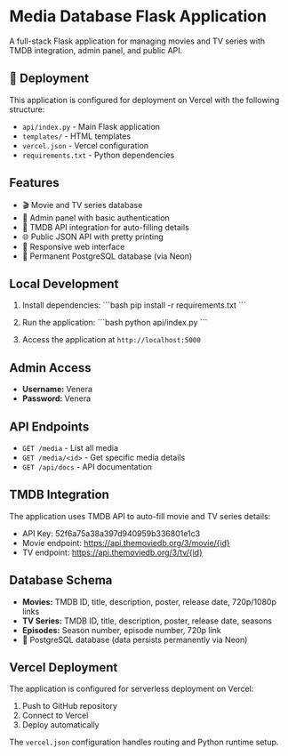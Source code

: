 # Media Database Flask Application

A full-stack Flask application for managing movies and TV series with TMDB integration, admin panel, and public API.

## 🚀 Deployment

This application is configured for deployment on Vercel with the following structure:

- `api/index.py` - Main Flask application
- `templates/` - HTML templates
- `vercel.json` - Vercel configuration
- `requirements.txt` - Python dependencies

## Features

- 🎬 Movie and TV series database
- 🔐 Admin panel with basic authentication
- 🧠 TMDB API integration for auto-filling details
- 🌐 Public JSON API with pretty printing
- 📱 Responsive web interface
- 💾 Permanent PostgreSQL database (via Neon)

## Local Development

1. Install dependencies:
\`\`\`bash
pip install -r requirements.txt
\`\`\`

2. Run the application:
\`\`\`bash
python api/index.py
\`\`\`

3. Access the application at `http://localhost:5000`

## Admin Access

- **Username:** Venera
- **Password:** Venera

## API Endpoints

- `GET /media` - List all media
- `GET /media/<id>` - Get specific media details
- `GET /api/docs` - API documentation

## TMDB Integration

The application uses TMDB API to auto-fill movie and TV series details:
- API Key: 52f6a75a38a397d940959b336801e1c3
- Movie endpoint: https://api.themoviedb.org/3/movie/{id}
- TV endpoint: https://api.themoviedb.org/3/tv/{id}

## Database Schema

- **Movies:** TMDB ID, title, description, poster, release date, 720p/1080p links
- **TV Series:** TMDB ID, title, description, poster, release date, seasons
- **Episodes:** Season number, episode number, 720p link
- 💾 PostgreSQL database (data persists permanently via Neon)

## Vercel Deployment

The application is configured for serverless deployment on Vercel:

1. Push to GitHub repository
2. Connect to Vercel
3. Deploy automatically

The `vercel.json` configuration handles routing and Python runtime setup.

